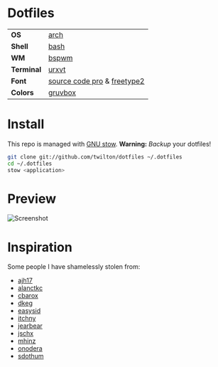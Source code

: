 # Dotfiles
|               |                                                            |
| ------------- | ---------------------------------------------------------- |
| **OS**        | [arch][info_os]                                            |
| **Shell**     | [bash][info_shell]                                         |
| **WM**        | [bspwm][info_wm]                                           |
| **Terminal**  | [urxvt][info_term]                                         |
| **Font**      | [source code pro][info_font] & [freetype2][font_rendering] |
| **Colors**    | [gruvbox][info_colors]                                     |

# Install

This repo is managed with [GNU stow][stow].
**Warning:** _Backup_ your dotfiles!

```bash
git clone git://github.com/twilton/dotfiles ~/.dotfiles
cd ~/.dotfiles
stow <application>
```

# Preview

![Screenshot](https://github.com/twilton/dotfiles/raw/master/preview.png)

# Inspiration

Some people I have shamelessly stolen from:
* [ajh17](https://github.com/ajh17/dotfiles)
* [alanctkc](https://github.com/alanctkc/dotfiles)
* [cbarox](https://github.com/cbarox/Dotfiles)
* [dkeg](https://github.com/dkeg/dots)
* [easysid](https://github.com/easysid/dotfiles)
* [itchny](https://github.com/itchyny/dotfiles)
* [jearbear](https://github.com/jearbear/dotfiles)
* [jschx](https://github.com/jschx/etc)
* [mhinz](https://github.com/mhinz/dotfiles)
* [onodera](https://github.com/onodera-punpun/dotfiles)
* [sdothum](https://github.com/sdothum/dotfiles)

[info_os]: https://www.archlinux.org/
[info_shell]: https://www.gnu.org/software/bash/
[info_wm]: https://github.com/baskerville/bspwm
[info_term]: http://software.schmorp.de/pkg/rxvt-unicode.html
[info_font]: https://github.com/adobe-fonts/source-code-pro
[font_rendering]: https://gist.github.com/cryzed/e002e7057435f02cc7894b9e748c5671
[info_colors]: https://github.com/morhetz/gruvbox
[stow]: https://www.gnu.org/software/stow/

